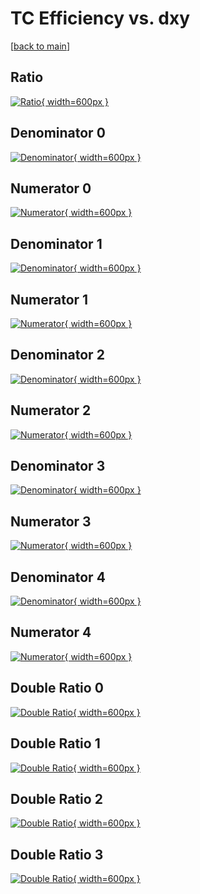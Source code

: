 # TC Efficiency vs. dxy

[[back to main](./)]



## Ratio

[![Ratio](../mtv/var/TC_vtr_321_0_eff_dxy.png){ width=600px }](../mtv/var/TC_vtr_321_0_eff_dxy.pdf)

## Denominator 0

[![Denominator](../mtv/den/TC_vtr_321_0_eff_dxy_den0.png){ width=600px }](../mtv/den/TC_vtr_321_0_eff_dxy_den0.pdf)

## Numerator 0

[![Numerator](../mtv/num/TC_vtr_321_0_eff_dxy_num0.png){ width=600px }](../mtv/num/TC_vtr_321_0_eff_dxy_num0.pdf)

## Denominator 1

[![Denominator](../mtv/den/TC_vtr_321_0_eff_dxy_den1.png){ width=600px }](../mtv/den/TC_vtr_321_0_eff_dxy_den1.pdf)

## Numerator 1

[![Numerator](../mtv/num/TC_vtr_321_0_eff_dxy_num1.png){ width=600px }](../mtv/num/TC_vtr_321_0_eff_dxy_num1.pdf)

## Denominator 2

[![Denominator](../mtv/den/TC_vtr_321_0_eff_dxy_den2.png){ width=600px }](../mtv/den/TC_vtr_321_0_eff_dxy_den2.pdf)

## Numerator 2

[![Numerator](../mtv/num/TC_vtr_321_0_eff_dxy_num2.png){ width=600px }](../mtv/num/TC_vtr_321_0_eff_dxy_num2.pdf)

## Denominator 3

[![Denominator](../mtv/den/TC_vtr_321_0_eff_dxy_den3.png){ width=600px }](../mtv/den/TC_vtr_321_0_eff_dxy_den3.pdf)

## Numerator 3

[![Numerator](../mtv/num/TC_vtr_321_0_eff_dxy_num3.png){ width=600px }](../mtv/num/TC_vtr_321_0_eff_dxy_num3.pdf)

## Denominator 4

[![Denominator](../mtv/den/TC_vtr_321_0_eff_dxy_den4.png){ width=600px }](../mtv/den/TC_vtr_321_0_eff_dxy_den4.pdf)

## Numerator 4

[![Numerator](../mtv/num/TC_vtr_321_0_eff_dxy_num4.png){ width=600px }](../mtv/num/TC_vtr_321_0_eff_dxy_num4.pdf)

## Double Ratio 0

[![Double Ratio](../mtv/ratio/TC_vtr_321_0_eff_dxy_ratio0.png){ width=600px }](../mtv/ratio/TC_vtr_321_0_eff_dxy_ratio0.pdf)

## Double Ratio 1

[![Double Ratio](../mtv/ratio/TC_vtr_321_0_eff_dxy_ratio1.png){ width=600px }](../mtv/ratio/TC_vtr_321_0_eff_dxy_ratio1.pdf)

## Double Ratio 2

[![Double Ratio](../mtv/ratio/TC_vtr_321_0_eff_dxy_ratio2.png){ width=600px }](../mtv/ratio/TC_vtr_321_0_eff_dxy_ratio2.pdf)

## Double Ratio 3

[![Double Ratio](../mtv/ratio/TC_vtr_321_0_eff_dxy_ratio3.png){ width=600px }](../mtv/ratio/TC_vtr_321_0_eff_dxy_ratio3.pdf)

